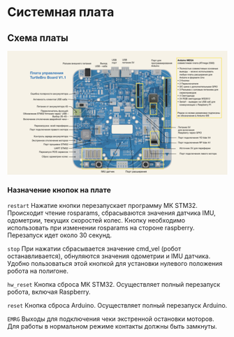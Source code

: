 # Системная плата

## Схема платы

![](../.gitbook/assets/board-manual001.png)

### Назначение кнопок на плате

`restart` Нажатие кнопки перезапускает программу МК STM32. Происходит чтение rosparams, сбрасываются значения датчика IMU, одометрии, текущих скоростей колес. Кнопку необходимо использовать при изменении rosparams на стороне raspberry. Перезапуск идет около 30 секунд.

`stop` При нажатии сбрасывается значение cmd\_vel \(робот останавливается\), обнуляются значения одометрии и IMU датчика. Удобно пользоваться этой кнопкой для установки нулевого положения робота на полигоне.

`hw_reset` Кнопка сброса МК STM32. Осуществляет полный перезапуск робота, включая Raspberry.

`reset` Кнопка сброса Arduino. Осуществляет полный перезапуск Arduino.

`EMRG` Выходы для подключения чеки экстренной остановки моторов. Для работы в нормальном режиме контакты должны быть замкнуты.



